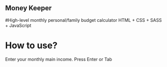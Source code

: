 ## Money Keeper
#High-level monthly personal/family budget calculator
HTML + CSS + SASS + JavaScript
# How to use?
Enter your monthly main income. Press Enter or Tab
